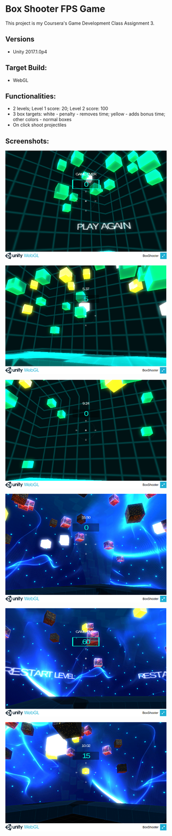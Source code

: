 # Box Shooter FPS Game

This project is my Coursera's Game Development Class Assignment 3.


## Versions
- Unity 2017.1.0p4


## Target Build:
- WebGL


## Functionalities:
- 2 levels; Level 1 score: 20; Level 2 score: 100
- 3 box targets: white - penalty - removes time; yellow - adds bonus time; other colors - normal boxes
- On click shoot projectiles


## Screenshots:
![alt text](https://github.com/Ladydiana/BoxShooterFPSGame/blob/master/Screenshots/Screenshot_Level1_1.PNG)

![alt text](https://github.com/Ladydiana/BoxShooterFPSGame/blob/master/Screenshots/Screenshot_Level1_2.PNG)

![alt text](https://github.com/Ladydiana/BoxShooterFPSGame/blob/master/Screenshots/Screenshot_Level1_3.PNG)

![alt text](https://github.com/Ladydiana/BoxShooterFPSGame/blob/master/Screenshots/Screenshot_Level2_1.PNG)

![alt text](https://github.com/Ladydiana/BoxShooterFPSGame/blob/master/Screenshots/Screenshot_Level2_2.PNG)

![alt text](https://github.com/Ladydiana/BoxShooterFPSGame/blob/master/Screenshots/Screenshot_Level2_3.PNG)
